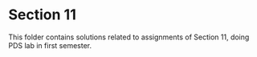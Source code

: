 # Section 11

This folder contains solutions related to assignments of Section 11, doing PDS lab in first semester.
